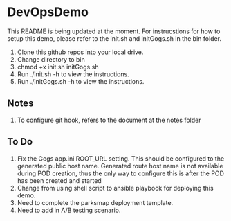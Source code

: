 # DevOpsDemo
This README is being updated at the moment. 
For instrucstions for how to setup this demo, please refer to the init.sh and initGogs.sh in the bin folder. 

1. Clone this github repos into your local drive.
2. Change directory to bin
2. chmod +x init.sh initGogs.sh
3. Run ./init.sh -h to view the instructions.
4. Run ./initGogs.sh -h to view the instructions.

## Notes
1. To configure git hook, refers to the document at the notes folder

## To Do
1. Fix the Gogs app.ini ROOT_URL setting. This should be configured to the generated public host name. Generated route host name is not available during POD creation, thus the only way to configure this is after the POD has been created and started
2. Change from using shell script to ansible playbook for deploying this demo.
3. Need to complete the parksmap deployment template.
4. Need to add in A/B testing scenario.

